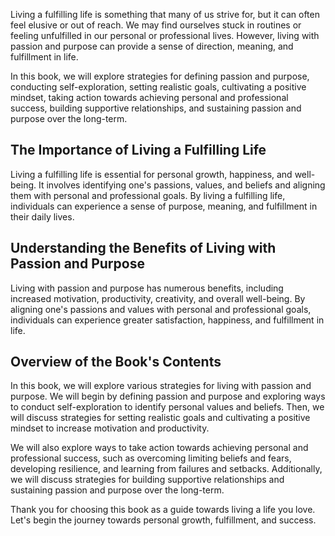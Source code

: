
Living a fulfilling life is something that many of us strive for, but it can often feel elusive or out of reach. We may find ourselves stuck in routines or feeling unfulfilled in our personal or professional lives. However, living with passion and purpose can provide a sense of direction, meaning, and fulfillment in life.

In this book, we will explore strategies for defining passion and purpose, conducting self-exploration, setting realistic goals, cultivating a positive mindset, taking action towards achieving personal and professional success, building supportive relationships, and sustaining passion and purpose over the long-term.

The Importance of Living a Fulfilling Life
------------------------------------------

Living a fulfilling life is essential for personal growth, happiness, and well-being. It involves identifying one's passions, values, and beliefs and aligning them with personal and professional goals. By living a fulfilling life, individuals can experience a sense of purpose, meaning, and fulfillment in their daily lives.

Understanding the Benefits of Living with Passion and Purpose
-------------------------------------------------------------

Living with passion and purpose has numerous benefits, including increased motivation, productivity, creativity, and overall well-being. By aligning one's passions and values with personal and professional goals, individuals can experience greater satisfaction, happiness, and fulfillment in life.

Overview of the Book's Contents
-------------------------------

In this book, we will explore various strategies for living with passion and purpose. We will begin by defining passion and purpose and exploring ways to conduct self-exploration to identify personal values and beliefs. Then, we will discuss strategies for setting realistic goals and cultivating a positive mindset to increase motivation and productivity.

We will also explore ways to take action towards achieving personal and professional success, such as overcoming limiting beliefs and fears, developing resilience, and learning from failures and setbacks. Additionally, we will discuss strategies for building supportive relationships and sustaining passion and purpose over the long-term.

Thank you for choosing this book as a guide towards living a life you love. Let's begin the journey towards personal growth, fulfillment, and success.
